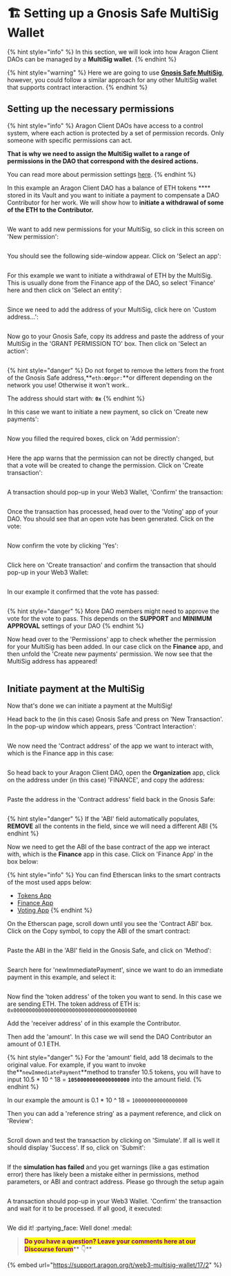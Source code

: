 # 🏗 Setting up a Gnosis Safe MultiSig Wallet

{% hint style="info" %}
In this section, we will look into how Aragon Client DAOs can be managed by a **MultiSig wallet**.
{% endhint %}

{% hint style="warning" %}
Here we are going to use [**Gnosis Safe MultiSig**](https://gnosis-safe.io), however, you could follow a similar approach for any other MultiSig wallet that supports contract interaction.
{% endhint %}

###

## Setting up the necessary permissions

{% hint style="info" %}
Aragon Client DAOs have access to a control system, where each action is protected by a set of permission records. Only someone with specific permissions can act.

**That is why we need to assign the MultiSig wallet to a range of permissions in the DAO that correspond with the desired actions.**

You can read more about permission settings [here](aragon-client/explore-template-dao/system-setting/permissions-setting.md).
{% endhint %}

In this example an Aragon Client DAO has a balance of ETH tokens **** stored in its Vault and you want to initiate a payment to compensate a DAO Contributor for her work. We will show how to **initiate a withdrawal of some of the ETH to the Contributor.**

<figure><img src="../.gitbook/assets/a1_Sig.png" alt=""><figcaption></figcaption></figure>

We want to add new permissions for your MultiSig, so click in this screen on 'New permission':

<figure><img src="../.gitbook/assets/a2_sig.png" alt=""><figcaption></figcaption></figure>

You should see the following side-window appear. Click on 'Select an app':

<figure><img src="../.gitbook/assets/a3_sig.png" alt=""><figcaption></figcaption></figure>

For this example we want to initiate a withdrawal of ETH by the MultiSig. This is usually done from the Finance app of the DAO, so select 'Finance' here and then click on 'Select an entity':

<figure><img src="../.gitbook/assets/a4_sig.png" alt=""><figcaption></figcaption></figure>

Since we need to add the address of your MultiSig, click here on 'Custom address...':

<figure><img src="../.gitbook/assets/a5_sig.png" alt=""><figcaption></figcaption></figure>

Now go to your Gnosis Safe, copy its address and paste the address of your MultiSig in the 'GRANT PERMISSION TO' box. Then click on 'Select an action':

<figure><img src="../.gitbook/assets/a6_sig.png" alt=""><figcaption></figcaption></figure>

{% hint style="danger" %}
Do not forget to remove the letters from the front of the Gnosis Safe address,**`eth:`**or**`gor:`**or different depending on the network you use! Otherwise it won't work..

The address should start with: **`0x`**
{% endhint %}



In this case we want to initiate a new payment, so click on 'Create new payments':

<figure><img src="../.gitbook/assets/a7_sig.png" alt=""><figcaption></figcaption></figure>

Now you filled the required boxes, click on 'Add permission':

<figure><img src="../.gitbook/assets/a8_sig.png" alt=""><figcaption></figcaption></figure>

Here the app warns that the permission can not be directly changed, but that a vote will be created to change the permission. Click on 'Create transaction':

<figure><img src="../.gitbook/assets/a9_sig.png" alt=""><figcaption></figcaption></figure>

A transaction should pop-up in your Web3 Wallet, 'Confirm' the transaction:

<figure><img src="../.gitbook/assets/a10_sig.png" alt=""><figcaption></figcaption></figure>

Once the transaction has processed, head over to the 'Voting' app of your DAO. You should see that an open vote has been generated. Click on the vote:

<figure><img src="../.gitbook/assets/a11_sig.png" alt=""><figcaption></figcaption></figure>

Now confirm the vote by clicking 'Yes':

<figure><img src="../.gitbook/assets/a12_sig.png" alt=""><figcaption></figcaption></figure>

Click here on 'Create transaction' and confirm the transaction that should pop-up in your Web3 Wallet:

<figure><img src="../.gitbook/assets/a13_sig.png" alt=""><figcaption></figcaption></figure>

In our example it confirmed that the vote has passed:

<figure><img src="../.gitbook/assets/a14_sig.png" alt=""><figcaption></figcaption></figure>

{% hint style="danger" %}
More DAO members might need to approve the vote for the vote to pass. This depends on the **SUPPORT** and **MINIMUM APPROVAL** settings of your DAO
{% endhint %}

Now head over to the 'Permissions' app to check whether the permission for your MultiSig has been added. In our case click on the **Finance** app, and then unfold the 'Create new payments' permission. We now see that the MultiSig address has appeared!

<figure><img src="../.gitbook/assets/a15_sig.png" alt=""><figcaption></figcaption></figure>

## Initiate payment at the MultiSig

Now that's done we can initiate a payment at the MultiSig!



Head back to the (in this case) Gnosis Safe and press on 'New Transaction'. In the pop-up window which appears, press 'Contract Interaction':



<figure><img src="../.gitbook/assets/a16_sig.png" alt=""><figcaption></figcaption></figure>

We now need the 'Contract address' of the app we want to interact with, which is the Finance app in this case:

<figure><img src="../.gitbook/assets/a17_sig.png" alt=""><figcaption></figcaption></figure>

So head back to your Aragon Client DAO, open the **Organization** app, click on the address under (in this case) 'FINANCE', and copy the address:

<figure><img src="../.gitbook/assets/a18_sig.png" alt=""><figcaption></figcaption></figure>

Paste the address in the 'Contract address' field back in the Gnosis Safe:

<figure><img src="../.gitbook/assets/a19_sig.png" alt=""><figcaption></figcaption></figure>

{% hint style="danger" %}
If the 'ABI' field automatically populates, **REMOVE** all the contents in the field, since we will need a different ABI
{% endhint %}

Now we need to get the ABI of the base contract of the app we interact with, which is the **Finance** app in this case. Click on 'Finance App' in the box below:

{% hint style="info" %}
You can find Etherscan links to the smart contracts of the most used apps below:

* [Tokens App](https://etherscan.io/address/0xde3A93028F2283cc28756B3674BD657eaFB992f4#code)
* [Finance App](https://etherscan.io/address/0x836835289A2E81B66AE5d95b7c8dBC0480dCf9da#code)
* [Voting App](https://etherscan.io/address/0xb935C3D80229d5D92f3761b17Cd81dC2610e3a45#code)
{% endhint %}



On the Etherscan page, scroll down until you see the 'Contract ABI' box. Click on the Copy symbol, to copy the ABI of the smart contract:

<figure><img src="../.gitbook/assets/a20_sig.png" alt=""><figcaption></figcaption></figure>

Paste the ABI in the 'ABI' field in the Gnosis Safe, and click on 'Method':

<figure><img src="../.gitbook/assets/a21_sig.png" alt=""><figcaption></figcaption></figure>

Search here for 'newImmediatePayment', since we want to do an immediate payment in this example, and select it:

<figure><img src="../.gitbook/assets/a22_sig.png" alt=""><figcaption></figcaption></figure>

Now find the 'token address' of the token you want to send. In this case we are sending ETH. The token address of ETH is: `0x0000000000000000000000000000000000000000`

Add the 'receiver address' of in this example the Contributor.

Then add the 'amount'. In this case we will send the DAO Contributor an amount of 0.1 ETH.

{% hint style="danger" %}
For the 'amount' field, add 18 decimals to the original value. For example, if you want to invoke the**`newImmediatePayment`**method to transfer 10.5 tokens, you will have to input 10.5 \* 10 ^ 18 = **`10500000000000000000`** into the amount field.
{% endhint %}

In our example the amount is 0.1 \* 10 ^ 18 = `100000000000000000`

Then you can add a 'reference string' as a payment reference, and click on 'Review':

<figure><img src="../.gitbook/assets/a23_sig.png" alt=""><figcaption></figcaption></figure>

Scroll down and test the transaction by clicking on 'Simulate'. If all is well it should display 'Success'. If so, click on 'Submit':

<figure><img src="../.gitbook/assets/a24_sig.png" alt=""><figcaption></figcaption></figure>

If the **simulation has failed** and you get warnings (like a gas estimation error) there has likely been a mistake either in permissions, method parameters, or ABI and contract address. Please go through the setup again

<figure><img src="../.gitbook/assets/a25_sig.png" alt=""><figcaption></figcaption></figure>

A transaction should pop-up in your Web3 Wallet. 'Confirm' the transaction and wait for it to be processed. If all good, it executed:

<figure><img src="../.gitbook/assets/a26_sig.png" alt=""><figcaption></figcaption></figure>

We did it! :partying\_face: Well done! :medal:



> <mark style="color:purple;">**Do you have a question? Leave your comments here at our Discourse forum**</mark>** 👇**

{% embed url="https://support.aragon.org/t/web3-multisig-wallet/17/2" %}

